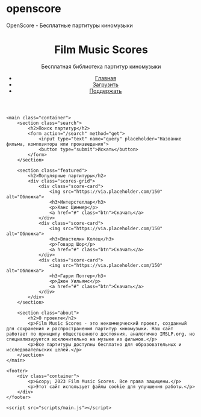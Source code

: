 # openscore
OpenScore - Бесплатные партитуры киномузыки
<!DOCTYPE html>
<html lang="ru">
<head>
    <meta charset="UTF-8">
    <meta name="viewport" content="width=device-width, initial-scale=1.0">
    <title>Film Music Scores - Бесплатные партитуры киномузыки</title>
    <link rel="stylesheet" href="styles/main.css">
</head>
<body>
    <header>
        <div class="container">
            <h1>Film Music Scores</h1>
            <p>Бесплатная библиотека партитур киномузыки</p>
            <nav>
                <ul>
                    <li><a href="index.html">Главная</a></li>
                    <li><a href="upload.html">Загрузить</a></li>
                    <li><a href="donate.html">Поддержать</a></li>
                </ul>
            </nav>
        </div>
    </header>

    <main class="container">
        <section class="search">
            <h2>Поиск партитур</h2>
            <form action="/search" method="get">
                <input type="text" name="query" placeholder="Название фильма, композитора или произведения">
                <button type="submit">Искать</button>
            </form>
        </section>

        <section class="featured">
            <h2>Популярные партитуры</h2>
            <div class="scores-grid">
                <div class="score-card">
                    <img src="https://via.placeholder.com/150" alt="Обложка">
                    <h3>Интерстеллар</h3>
                    <p>Ханс Циммер</p>
                    <a href="#" class="btn">Скачать</a>
                </div>
                <div class="score-card">
                    <img src="https://via.placeholder.com/150" alt="Обложка">
                    <h3>Властелин Колец</h3>
                    <p>Говард Шор</p>
                    <a href="#" class="btn">Скачать</a>
                </div>
                <div class="score-card">
                    <img src="https://via.placeholder.com/150" alt="Обложка">
                    <h3>Гарри Поттер</h3>
                    <p>Джон Уильямс</p>
                    <a href="#" class="btn">Скачать</a>
                </div>
            </div>
        </section>

        <section class="about">
            <h2>О проекте</h2>
            <p>Film Music Scores - это некоммерческий проект, созданный для сохранения и распространения партитур киномузыки. Наш сайт работает по принципу общественного достояния, аналогично IMSLP.org, но специализируется исключительно на музыке из фильмов.</p>
            <p>Все партитуры доступны бесплатно для образовательных и исследовательских целей.</p>
        </section>
    </main>

    <footer>
        <div class="container">
            <p>&copy; 2023 Film Music Scores. Все права защищены.</p>
            <p>Этот сайт использует файлы cookie для улучшения работы.</p>
        </div>
    </footer>

    <script src="scripts/main.js"></script>
</body>
</html>